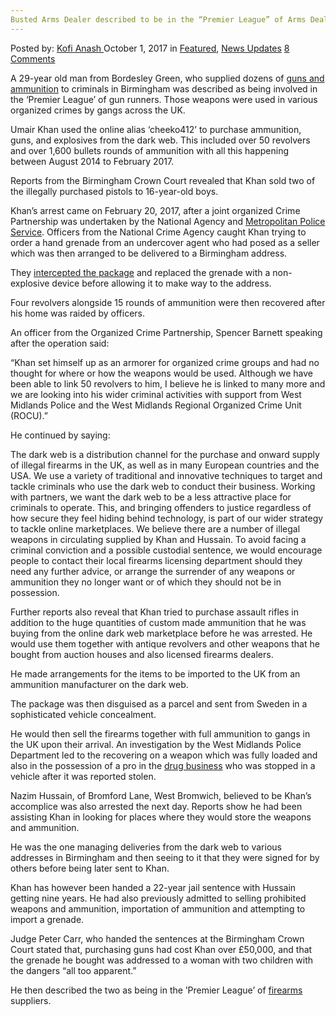 ```yaml
---
Busted Arms Dealer described to be in the “Premier League” of Arms Dealing
---
```

<article class="post-listing post-22864 post type-post status-publish format-standard has-post-thumbnail hentry category-deepdot-news category-news-updates tag-arms tag-busted tag-dealer tag-dealing tag-league tag-premier">
    <div class="post-inner">
        <span>Posted by: <a href="https://www.deepdotweb.com/author/kofi/" title="">Kofi Anash </a></span>
    <span>October 1, 2017</span>
    <span>in <a href="https://www.deepdotweb.com/category/deepdot-news/" rel="category tag">Featured</a>, <a href="https://www.deepdotweb.com/category/news-updates/" rel="category tag">News Updates</a></span>
    <span><a href="https://www.deepdotweb.com/2017/10/01/busted-arms-dealer-described-premier-league-arms-dealing/#comments">8 Comments</a></span>
    </p>
    <div class="clear"></div>
    <div class="entry">
    <p>A 29-year old man from Bordesley Green, who supplied dozens of <a href="https://www.deepdotweb.com/2017/09/05/details-released-case-german-arms-dealer-sold-glock-gun-munich-shooter/">guns and ammunition</a> to criminals in Birmingham was described as being involved in the ‘Premier League’ of gun runners. Those weapons were used in various organized crimes by gangs across the UK.</p>
    <p>Umair Khan used the online alias ‘cheeko412’ to purchase ammunition, guns, and explosives from the dark web. This included over 50 revolvers and over 1,600 bullets rounds of ammunition with all this happening between August 2014 to February 2017.</p>
    <p>Reports from the Birmingham Crown Court revealed that Khan sold two of the illegally purchased pistols to 16-year-old boys.</p>
    <p>Khan’s arrest came on February 20, 2017, after a joint organized Crime Partnership was undertaken by the National Agency and <a href="http://www.birminghammail.co.uk/news/midlands-news/how-police-caught-premier-league-13637324">Metropolitan Police Service</a>. Officers from the National Crime Agency caught Khan trying to order a hand grenade from an undercover agent who had posed as a seller which was then arranged to be delivered to a Birmingham address.</p>
    <p>They <a href="https://www.deepdotweb.com/2017/08/29/austrian-man-admits-selling-drugs-package-interception/">intercepted the package</a> and replaced the grenade with a non-explosive device before allowing it to make way to the address.</p>
    <p>Four revolvers alongside 15 rounds of ammunition were then recovered after his home was raided by officers.</p>
    <p>An officer from the Organized Crime Partnership, Spencer Barnett speaking after the operation said:</p>
    <p>“Khan set himself up as an armorer for organized crime groups and had no thought for where or how the weapons would be used. Although we have been able to link 50 revolvers to him, I believe he is linked to many more and we are looking into his wider criminal activities with support from West Midlands Police and the West Midlands Regional Organized Crime Unit (ROCU).”</p>
    <p>He continued by saying:</p>
    <p>The dark web is a distribution channel for the purchase and onward supply of illegal firearms in the UK, as well as in many European countries and the USA. We use a variety of traditional and innovative techniques to target and tackle criminals who use the dark web to conduct their business. Working with partners, we want the dark web to be a less attractive place for criminals to operate. This, and bringing offenders to justice regardless of how secure they feel hiding behind technology, is part of our wider strategy to tackle online marketplaces. We believe there are a number of illegal weapons in circulating supplied by Khan and Hussain. To avoid facing a criminal conviction and a possible custodial sentence, we would encourage people to contact their local firearms licensing department should they need any further advice, or arrange the surrender of any weapons or ammunition they no longer want or of which they should not be in possession.</p>
    <p>Further reports also reveal that Khan tried to purchase assault rifles in addition to the huge quantities of custom made ammunition that he was buying from the online dark web marketplace before he was arrested. He would use them together with antique revolvers and other weapons that he bought from auction houses and also licensed firearms dealers.</p>
    <p>He made arrangements for the items to be imported to the UK from an ammunition manufacturer on the dark web.</p>
    <p>The package was then disguised as a parcel and sent from Sweden in a sophisticated vehicle concealment.</p>
    <p>He would then sell the firearms together with full ammunition to gangs in the UK upon their arrival. An investigation by the West Midlands Police Department led to the recovering on a weapon which was fully loaded and also in the possession of a pro in the <a href="https://www.deepdotweb.com/2017/09/13/police-busted-nyc-synthetic-drug-dealer/">drug business</a> who was stopped in a vehicle after it was reported stolen.</p>
    <p>Nazim Hussain, of Bromford Lane, West Bromwich, believed to be Khan’s accomplice was also arrested the next day. Reports show he had been assisting Khan in looking for places where they would store the weapons and ammunition.</p>
    <p>He was the one managing deliveries from the dark web to various addresses in Birmingham and then seeing to it that they were signed for by others before being later sent to Khan.</p>
    <p>Khan has however been handed a 22-year jail sentence with Hussain getting nine years. He had also previously admitted to selling prohibited weapons and ammunition, importation of ammunition and attempting to import a grenade.</p>
    <p>Judge Peter Carr, who handed the sentences at the Birmingham Crown Court stated that, purchasing guns had cost Khan over £50,000, and that the grenade he bought was addressed to a woman with two children with the dangers “all too apparent.”</p>
    <p>He then described the two as being in the ’Premier League’ of <a href="https://www.deepdotweb.com/2017/06/27/fsb-arrested-68-year-old-firearm-buyer/">firearms</a> suppliers.</p>
    </div>
    <span style="display:none"><a href="https://www.deepdotweb.com/tag/arms/" rel="tag">arms</a> <a href="https://www.deepdotweb.com/tag/busted/" rel="tag">busted</a> <a href="https://www.deepdotweb.com/tag/dealer/" rel="tag">dealer</a> <a href="https://www.deepdotweb.com/tag/dealing/" rel="tag">dealing</a> <a href="https://www.deepdotweb.com/tag/league/" rel="tag">league</a> <a href="https://www.deepdotweb.com/tag/premier/" rel="tag">premier</a></span> <span style="display:none" class="updated">2017-10-01</span>
    <div style="display:none" class="vcard author" itemprop="author" itemscope itemtype="http://schema.org/Person"><strong class="fn" itemprop="name"><a href="https://www.deepdotweb.com/author/kofi/" title="Posts by Kofi Anash" rel="author">Kofi Anash</a></strong></div>
    </div>
</article>

